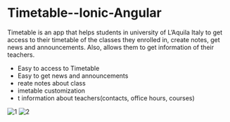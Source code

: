 # Timetable--Ionic-Angular
Timetable is an app that helps students in university  of L’Aquila Italy to get access to their timetable of the classes they enrolled in, create notes, get news and announcements. Also, allows them to get information of their teachers.

- Easy to access to Timetable
- Easy to get news and announcements
- reate notes about class
- imetable customization
- t information about teachers(contacts, office hours, courses)

![1](https://user-images.githubusercontent.com/29940168/128636167-05265d55-7507-400a-a695-14facce88757.jpg)
![2](https://user-images.githubusercontent.com/29940168/128636170-11939f4f-5a99-47fd-b192-ef8cca00b85a.jpg)



